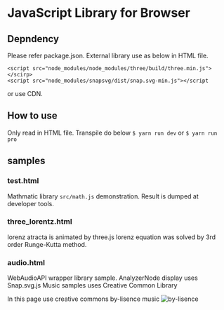 # JavaScript Library for Browser

## Depndency
Please refer package.json.
External library use as below in HTML file.
```
<script src="node_modules/node_modules/three/build/three.min.js"></scirp>
<script src="node_modules/snapsvg/dist/snap.svg-min.js"></script
```
or use CDN.

## How to use
Only read in HTML file.
Transpile do below `$ yarn run dev` or `$ yarn run pro`

## samples
### test.html
Mathmatic library `src/math.js` demonstration.
Result is dumped at developer tools.

### three_lorentz.html
lorenz atracta is animated by three.js
lorenz equation was solved by 3rd order Runge-Kutta method.

### audio.html
WebAudioAPI wrapper library sample.
AnalyzerNode display uses Snap.svg.js
Music samples uses Creative Common Library

In this page use creative commons by-lisence music ![by-lisence](https://komtmt.files.wordpress.com/2015/04/by.png?w=150&h=52)